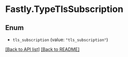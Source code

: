 # Fastly.TypeTlsSubscription

## Enum


* `tls_subscription` (value: `"tls_subscription"`)



[[Back to API list]](../../README.md#endpoints) [[Back to README]](../../README.md)

